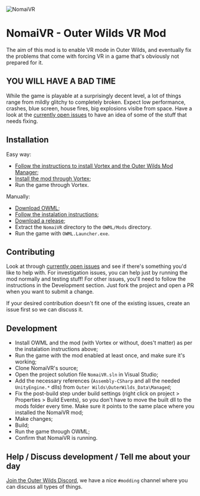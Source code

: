 ![NomaiVR](logo.png)

# NomaiVR - Outer Wilds VR Mod

The aim of this mod is to enable VR mode in Outer Wilds, and eventually fix the problems that come with forcing VR in a game that's obviously not prepared for it.

## YOU WILL HAVE A BAD TIME

While the game is playable at a surprisingly decent level, a lot of things range from mildly glitchy to completely broken. Expect low performance, crashes, blue screen, house fires, big explosions visibe from space. Have a look at the [currently open issues](https://github.com/Raicuparta/NomaiVR/issues) to have an idea of some of the stuff that needs fixing.
 
## Installation
Easy way:
* [Follow the instructions to install Vortex and the Outer Wilds Mod Manager](https://www.nexusmods.com/outerwilds/mods/1);
* [Install the mod through Vortex](https://www.nexusmods.com/outerwilds/mods/7);
* Run the game through Vortex.

Manually:
* [Download OWML](https://github.com/amazingalek/owml/releases);
* [Follow the instalation instructions](https://github.com/amazingalek/owml#installation);
* [Download a release](https://github.com/Raicuparta/NomaiVR/releases);
* Extract the `NomaiVR` directory to the `OWML/Mods` directory.
* Run the game with `OWML.Launcher.exe`.

## Contributing

Look at through [currently open issues](https://github.com/Raicuparta/NomaiVR/issues) and see if there's something you'd like to help with. For investigation issues, you can help just by running the mod normally and testing stuff! For other issues, you'll need to follow the instructions in the Development section. Just fork the project and open a PR when you want to submit a change.

If your desired contribution doesn't fit one of the existing issues, create an issue first so we can discuss it.

## Development

- Install OWML and the mod (with Vortex or without, does't matter) as per the instalation instructions above;
- Run the game with the mod enabled at least once, and make sure it's working;
- Clone NomaiVR's source;
- Open the project solution file `NomaiVR.sln` in Visual Studio;
- Add the necessary references (`Assembly-CSharp` and all the needed `UnityEngine.*` dlls) from `Outer Wilds\OuterWilds_Data\Managed`;
- Fix the post-build step under build settings (right click on project > Properties > Build Events), so you don't have to move the built dll to the mods folder every time. Make sure it points to the same place where you installed the NomaiVR mod;
- Make changes;
- Build;
- Run the game through OWML;
- Confirm that NomaiVR is running.

## Help / Discuss development / Tell me about your day

[Join the Outer Wilds Discord](https://discord.gg/dg8A7m), we have a nice `#modding` channel where you can discuss all types of things.
